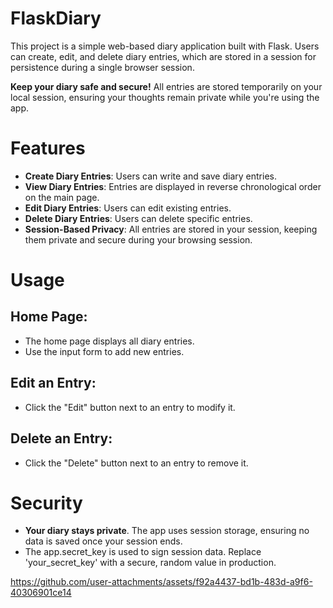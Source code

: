 # FlaskDiary
This project is a simple web-based diary application built with Flask. Users can create, edit, and delete diary entries, which are stored in a session for persistence during a single browser session.

**Keep your diary safe and secure!** All entries are stored temporarily on your local session, ensuring your thoughts remain private while you're using the app.

# Features
- **Create Diary Entries**: Users can write and save diary entries.
- **View Diary Entries**: Entries are displayed in reverse chronological order on the main page.
- **Edit Diary Entries**: Users can edit existing entries.
- **Delete Diary Entries**: Users can delete specific entries.
- **Session-Based Privacy**: All entries are stored in your session, keeping them private and secure during your browsing session.

# Usage
## Home Page:
- The home page displays all diary entries.
- Use the input form to add new entries.

## Edit an Entry:
- Click the "Edit" button next to an entry to modify it.

## Delete an Entry:
- Click the "Delete" button next to an entry to remove it.

# Security
- **Your diary stays private**. The app uses session storage, ensuring no data is saved once your session ends.
- The app.secret_key is used to sign session data. Replace 'your_secret_key' with a secure, random value in production.

https://github.com/user-attachments/assets/f92a4437-bd1b-483d-a9f6-40306901ce14
